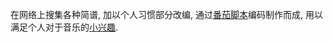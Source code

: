 在网络上搜集各种简谱, 加以个人习惯部分改编, 通过[番茄脚本](http://jianpu99.net/)编码制作而成, 用以满足个人对于音乐的[小兴趣](https://www.yuque.com/gendloop/livingnotes/tnoauv7owsorabbk).
